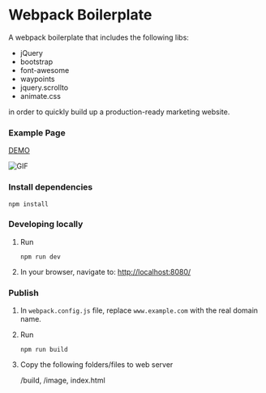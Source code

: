 # Webpack Boilerplate

A webpack boilerplate that includes the following libs:

* jQuery
* bootstrap
* font-awesome
* waypoints
* jquery.scrollto
* animate.css

in order to quickly build up a production-ready marketing website.

### Example Page
[DEMO](http://geniuscarrier.com/demo/webpack-boilerplate/)

![GIF](http://geniuscarrier.me/images/webpack-boilerplate.gif)

### Install dependencies

```
npm install
```

### Developing locally

1. Run

	```
	npm run dev
	```

2. In your browser, navigate to: [http://localhost:8080/](http://localhost:8080/)

### Publish

1. In `webpack.config.js` file, replace `www.example.com` with the real domain name.

2. Run

	```
	npm run build
	```

3. Copy the following folders/files to web server

	/build,
	/image,
	index.html
